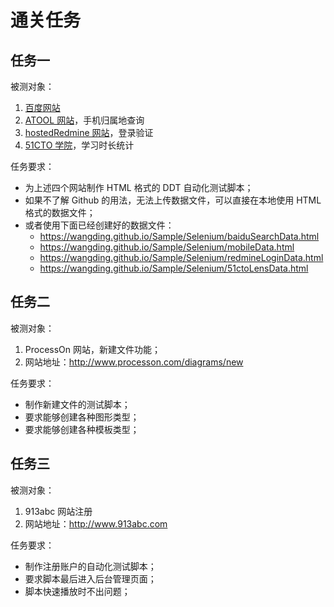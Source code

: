 # 通关任务

## 任务一
被测对象：  
1. [百度网站](http://www.baidu.com)  
2. [ATOOL 网站](http://www.atool.org/phonenumber.php)，手机归属地查询  
3. [hostedRedmine 网站](http://www.hostedredmine.com)，登录验证  
4. [51CTO 学院](http://edu.51cto.com)，学习时长统计  

任务要求：
- 为上述四个网站制作 HTML 格式的 DDT 自动化测试脚本；
- 如果不了解 Github 的用法，无法上传数据文件，可以直接在本地使用 HTML 格式的数据文件；
- 或者使用下面已经创建好的数据文件：
  - https://wangding.github.io/Sample/Selenium/baiduSearchData.html
  - https://wangding.github.io/Sample/Selenium/mobileData.html
  - https://wangding.github.io/Sample/Selenium/redmineLoginData.html
  - https://wangding.github.io/Sample/Selenium/51ctoLensData.html
  
## 任务二
被测对象：  
1. ProcessOn 网站，新建文件功能；  
2. 网站地址：http://www.processon.com/diagrams/new

任务要求：
- 制作新建文件的测试脚本；
- 要求能够创建各种图形类型；
- 要求能够创建各种模板类型；

## 任务三
被测对象：  
1. 913abc 网站注册  
2. 网站地址：http://www.913abc.com

任务要求：
- 制作注册账户的自动化测试脚本；
- 要求脚本最后进入后台管理页面；
- 脚本快速播放时不出问题；
